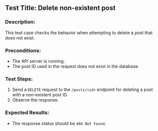 ## Test Title: Delete non-existent post

### Description:

This test case checks the behavior when attempting to delete a post that does not exist.

### Preconditions:

- The API server is running.
- The post ID used in the request does not exist in the database.

### Test Steps:

1. Send a `DELETE` request to the `/posts/<id>` endpoint for deleting a post with a non-existent post ID.
2. Observe the response.

### Expected Results:

- The response status should be `404 Not Found`.
